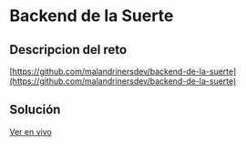 # Backend de la Suerte

## Descripcion del reto
[https://github.com/malandrinersdev/backend-de-la-suerte](https://github.com/malandrinersdev/backend-de-la-suerte)


## Solución
[Ver en vivo](https://imanolvalero.github.io/backend-de-la-suerte/public/index.html)
